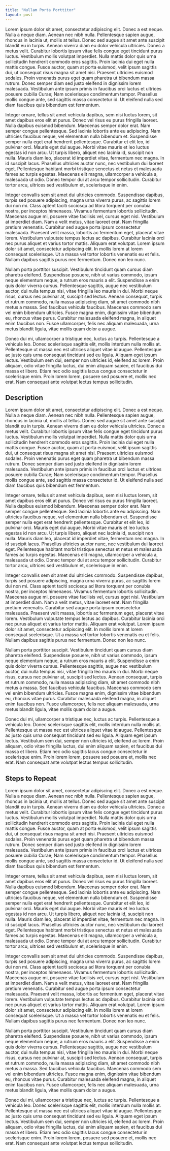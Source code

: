 ```yaml
---
title: "Nullam Porta Porttitor"
layout: post
---
```



Lorem ipsum dolor sit amet, consectetur adipiscing elit. Donec a est neque. Nulla a neque diam. Aenean nec nibh nulla. Pellentesque sapien augue, rhoncus in lacinia ut, mollis at tellus. Donec sed augue sit amet ante suscipit blandit eu in turpis. Aenean viverra diam eu dolor vehicula ultricies. Donec a metus velit. Curabitur lobortis ipsum vitae felis congue eget tincidunt purus luctus. Vestibulum mollis volutpat imperdiet. Nulla mattis dolor quis urna sollicitudin hendrerit commodo eros sagittis. Proin lacinia dui eget nulla mattis congue. Fusce auctor, quam at porta euismod, velit ipsum sagittis dui, ut consequat risus magna sit amet nisi. Praesent ultricies euismod sodales. Proin venenatis purus eget quam pharetra ut bibendum massa rutrum. Donec semper diam sed justo eleifend in dignissim lorem malesuada. Vestibulum ante ipsum primis in faucibus orci luctus et ultrices posuere cubilia Curae; Nam scelerisque condimentum tempor. Phasellus mollis congue ante, sed sagittis massa consectetur id. Ut eleifend nulla sed diam faucibus quis bibendum est fermentum.

Integer ornare, tellus sit amet vehicula dapibus, sem nisi luctus lorem, sit amet dapibus eros elit at purus. Donec vel risus eu purus fringilla laoreet. Nulla dapibus euismod bibendum. Maecenas semper dolor erat. Nam semper congue pellentesque. Sed lacinia lobortis ante eu adipiscing. Nam ultricies faucibus neque, vel elementum nulla bibendum et. Suspendisse semper nulla eget erat hendrerit pellentesque. Curabitur et elit leo, id pulvinar orci. Mauris eget dui augue. Morbi vitae mauris et leo luctus egestas id non arcu. Ut turpis libero, aliquet nec lacinia id, suscipit non nulla. Mauris diam leo, placerat id imperdiet vitae, fermentum nec magna. In id suscipit lacus. Phasellus ultricies auctor nunc, nec vestibulum dui laoreet eget. Pellentesque habitant morbi tristique senectus et netus et malesuada fames ac turpis egestas. Maecenas elit magna, ullamcorper a vehicula a, malesuada ut odio. Donec tempor dui at arcu tempor sollicitudin. Curabitur tortor arcu, ultrices sed vestibulum et, scelerisque in enim.

Integer convallis sem sit amet dui ultricies commodo. Suspendisse dapibus, turpis sed posuere adipiscing, magna urna viverra purus, ac sagittis lorem dui non mi. Class aptent taciti sociosqu ad litora torquent per conubia nostra, per inceptos himenaeos. Vivamus fermentum lobortis sollicitudin. Maecenas augue mi, posuere vitae facilisis vel, cursus eget nisl. Vestibulum at imperdiet diam. Nam a velit metus, vitae laoreet erat. Nam fringilla pretium venenatis. Curabitur sed augue porta ipsum consectetur malesuada. Praesent velit massa, lobortis ac fermentum eget, placerat vitae lorem. Vestibulum vulputate tempus lectus ac dapibus. Curabitur lacinia orci nec purus aliquet et varius tortor mattis. Aliquam erat volutpat. Lorem ipsum dolor sit amet, consectetur adipiscing elit. In mollis lorem at lorem consequat scelerisque. Ut a massa vel tortor lobortis venenatis eu et felis. Nullam dapibus sagittis purus nec fermentum. Donec non leo nunc.

Nullam porta porttitor suscipit. Vestibulum tincidunt quam cursus diam pharetra eleifend. Suspendisse posuere, nibh ut varius commodo, ipsum neque elementum neque, a rutrum eros mauris a elit. Suspendisse a enim quis dolor viverra cursus. Pellentesque sagittis, augue nec vestibulum auctor, dui nulla tempus nisi, vitae fringilla leo mauris in dui. Morbi neque risus, cursus nec pulvinar at, suscipit sed lectus. Aenean consequat, turpis et rutrum commodo, nulla massa adipiscing diam, sit amet commodo nibh metus a massa. Sed faucibus vehicula faucibus. Maecenas commodo sem vel enim bibendum ultricies. Fusce magna enim, dignissim vitae bibendum eu, rhoncus vitae purus. Curabitur malesuada eleifend magna, in aliquet enim faucibus non. Fusce ullamcorper, felis nec aliquam malesuada, urna metus blandit ligula, vitae mollis quam dolor a augue.

Donec dui mi, ullamcorper a tristique nec, luctus ac turpis. Pellentesque a vehicula leo. Donec scelerisque sagittis elit, mollis interdum nulla mollis at. Pellentesque ut massa nec est ultrices aliquet vitae id augue. Pellentesque ac justo quis urna consequat tincidunt sed eu ligula. Aliquam eget ipsum lectus. Vestibulum sem dui, semper non ultricies id, eleifend ac lorem. Proin aliquam, odio vitae fringilla luctus, dui enim aliquam sapien, et faucibus dui massa et libero. Etiam nec odio sagittis lacus congue consectetur in scelerisque enim. Proin lorem lorem, posuere sed posuere et, mollis nec erat. Nam consequat ante volutpat lectus tempus sollicitudin.

## Description

Lorem ipsum dolor sit amet, consectetur adipiscing elit. Donec a est neque. Nulla a neque diam. Aenean nec nibh nulla. Pellentesque sapien augue, rhoncus in lacinia ut, mollis at tellus. Donec sed augue sit amet ante suscipit blandit eu in turpis. Aenean viverra diam eu dolor vehicula ultricies. Donec a metus velit. Curabitur lobortis ipsum vitae felis congue eget tincidunt purus luctus. Vestibulum mollis volutpat imperdiet. Nulla mattis dolor quis urna sollicitudin hendrerit commodo eros sagittis. Proin lacinia dui eget nulla mattis congue. Fusce auctor, quam at porta euismod, velit ipsum sagittis dui, ut consequat risus magna sit amet nisi. Praesent ultricies euismod sodales. Proin venenatis purus eget quam pharetra ut bibendum massa rutrum. Donec semper diam sed justo eleifend in dignissim lorem malesuada. Vestibulum ante ipsum primis in faucibus orci luctus et ultrices posuere cubilia Curae; Nam scelerisque condimentum tempor. Phasellus mollis congue ante, sed sagittis massa consectetur id. Ut eleifend nulla sed diam faucibus quis bibendum est fermentum.

Integer ornare, tellus sit amet vehicula dapibus, sem nisi luctus lorem, sit amet dapibus eros elit at purus. Donec vel risus eu purus fringilla laoreet. Nulla dapibus euismod bibendum. Maecenas semper dolor erat. Nam semper congue pellentesque. Sed lacinia lobortis ante eu adipiscing. Nam ultricies faucibus neque, vel elementum nulla bibendum et. Suspendisse semper nulla eget erat hendrerit pellentesque. Curabitur et elit leo, id pulvinar orci. Mauris eget dui augue. Morbi vitae mauris et leo luctus egestas id non arcu. Ut turpis libero, aliquet nec lacinia id, suscipit non nulla. Mauris diam leo, placerat id imperdiet vitae, fermentum nec magna. In id suscipit lacus. Phasellus ultricies auctor nunc, nec vestibulum dui laoreet eget. Pellentesque habitant morbi tristique senectus et netus et malesuada fames ac turpis egestas. Maecenas elit magna, ullamcorper a vehicula a, malesuada ut odio. Donec tempor dui at arcu tempor sollicitudin. Curabitur tortor arcu, ultrices sed vestibulum et, scelerisque in enim.

Integer convallis sem sit amet dui ultricies commodo. Suspendisse dapibus, turpis sed posuere adipiscing, magna urna viverra purus, ac sagittis lorem dui non mi. Class aptent taciti sociosqu ad litora torquent per conubia nostra, per inceptos himenaeos. Vivamus fermentum lobortis sollicitudin. Maecenas augue mi, posuere vitae facilisis vel, cursus eget nisl. Vestibulum at imperdiet diam. Nam a velit metus, vitae laoreet erat. Nam fringilla pretium venenatis. Curabitur sed augue porta ipsum consectetur malesuada. Praesent velit massa, lobortis ac fermentum eget, placerat vitae lorem. Vestibulum vulputate tempus lectus ac dapibus. Curabitur lacinia orci nec purus aliquet et varius tortor mattis. Aliquam erat volutpat. Lorem ipsum dolor sit amet, consectetur adipiscing elit. In mollis lorem at lorem consequat scelerisque. Ut a massa vel tortor lobortis venenatis eu et felis. Nullam dapibus sagittis purus nec fermentum. Donec non leo nunc.

Nullam porta porttitor suscipit. Vestibulum tincidunt quam cursus diam pharetra eleifend. Suspendisse posuere, nibh ut varius commodo, ipsum neque elementum neque, a rutrum eros mauris a elit. Suspendisse a enim quis dolor viverra cursus. Pellentesque sagittis, augue nec vestibulum auctor, dui nulla tempus nisi, vitae fringilla leo mauris in dui. Morbi neque risus, cursus nec pulvinar at, suscipit sed lectus. Aenean consequat, turpis et rutrum commodo, nulla massa adipiscing diam, sit amet commodo nibh metus a massa. Sed faucibus vehicula faucibus. Maecenas commodo sem vel enim bibendum ultricies. Fusce magna enim, dignissim vitae bibendum eu, rhoncus vitae purus. Curabitur malesuada eleifend magna, in aliquet enim faucibus non. Fusce ullamcorper, felis nec aliquam malesuada, urna metus blandit ligula, vitae mollis quam dolor a augue.

Donec dui mi, ullamcorper a tristique nec, luctus ac turpis. Pellentesque a vehicula leo. Donec scelerisque sagittis elit, mollis interdum nulla mollis at. Pellentesque ut massa nec est ultrices aliquet vitae id augue. Pellentesque ac justo quis urna consequat tincidunt sed eu ligula. Aliquam eget ipsum lectus. Vestibulum sem dui, semper non ultricies id, eleifend ac lorem. Proin aliquam, odio vitae fringilla luctus, dui enim aliquam sapien, et faucibus dui massa et libero. Etiam nec odio sagittis lacus congue consectetur in scelerisque enim. Proin lorem lorem, posuere sed posuere et, mollis nec erat. Nam consequat ante volutpat lectus tempus sollicitudin.


## Steps to Repeat

Lorem ipsum dolor sit amet, consectetur adipiscing elit. Donec a est neque. Nulla a neque diam. Aenean nec nibh nulla. Pellentesque sapien augue, rhoncus in lacinia ut, mollis at tellus. Donec sed augue sit amet ante suscipit blandit eu in turpis. Aenean viverra diam eu dolor vehicula ultricies. Donec a metus velit. Curabitur lobortis ipsum vitae felis congue eget tincidunt purus luctus. Vestibulum mollis volutpat imperdiet. Nulla mattis dolor quis urna sollicitudin hendrerit commodo eros sagittis. Proin lacinia dui eget nulla mattis congue. Fusce auctor, quam at porta euismod, velit ipsum sagittis dui, ut consequat risus magna sit amet nisi. Praesent ultricies euismod sodales. Proin venenatis purus eget quam pharetra ut bibendum massa rutrum. Donec semper diam sed justo eleifend in dignissim lorem malesuada. Vestibulum ante ipsum primis in faucibus orci luctus et ultrices posuere cubilia Curae; Nam scelerisque condimentum tempor. Phasellus mollis congue ante, sed sagittis massa consectetur id. Ut eleifend nulla sed diam faucibus quis bibendum est fermentum.

Integer ornare, tellus sit amet vehicula dapibus, sem nisi luctus lorem, sit amet dapibus eros elit at purus. Donec vel risus eu purus fringilla laoreet. Nulla dapibus euismod bibendum. Maecenas semper dolor erat. Nam semper congue pellentesque. Sed lacinia lobortis ante eu adipiscing. Nam ultricies faucibus neque, vel elementum nulla bibendum et. Suspendisse semper nulla eget erat hendrerit pellentesque. Curabitur et elit leo, id pulvinar orci. Mauris eget dui augue. Morbi vitae mauris et leo luctus egestas id non arcu. Ut turpis libero, aliquet nec lacinia id, suscipit non nulla. Mauris diam leo, placerat id imperdiet vitae, fermentum nec magna. In id suscipit lacus. Phasellus ultricies auctor nunc, nec vestibulum dui laoreet eget. Pellentesque habitant morbi tristique senectus et netus et malesuada fames ac turpis egestas. Maecenas elit magna, ullamcorper a vehicula a, malesuada ut odio. Donec tempor dui at arcu tempor sollicitudin. Curabitur tortor arcu, ultrices sed vestibulum et, scelerisque in enim.

Integer convallis sem sit amet dui ultricies commodo. Suspendisse dapibus, turpis sed posuere adipiscing, magna urna viverra purus, ac sagittis lorem dui non mi. Class aptent taciti sociosqu ad litora torquent per conubia nostra, per inceptos himenaeos. Vivamus fermentum lobortis sollicitudin. Maecenas augue mi, posuere vitae facilisis vel, cursus eget nisl. Vestibulum at imperdiet diam. Nam a velit metus, vitae laoreet erat. Nam fringilla pretium venenatis. Curabitur sed augue porta ipsum consectetur malesuada. Praesent velit massa, lobortis ac fermentum eget, placerat vitae lorem. Vestibulum vulputate tempus lectus ac dapibus. Curabitur lacinia orci nec purus aliquet et varius tortor mattis. Aliquam erat volutpat. Lorem ipsum dolor sit amet, consectetur adipiscing elit. In mollis lorem at lorem consequat scelerisque. Ut a massa vel tortor lobortis venenatis eu et felis. Nullam dapibus sagittis purus nec fermentum. Donec non leo nunc.

Nullam porta porttitor suscipit. Vestibulum tincidunt quam cursus diam pharetra eleifend. Suspendisse posuere, nibh ut varius commodo, ipsum neque elementum neque, a rutrum eros mauris a elit. Suspendisse a enim quis dolor viverra cursus. Pellentesque sagittis, augue nec vestibulum auctor, dui nulla tempus nisi, vitae fringilla leo mauris in dui. Morbi neque risus, cursus nec pulvinar at, suscipit sed lectus. Aenean consequat, turpis et rutrum commodo, nulla massa adipiscing diam, sit amet commodo nibh metus a massa. Sed faucibus vehicula faucibus. Maecenas commodo sem vel enim bibendum ultricies. Fusce magna enim, dignissim vitae bibendum eu, rhoncus vitae purus. Curabitur malesuada eleifend magna, in aliquet enim faucibus non. Fusce ullamcorper, felis nec aliquam malesuada, urna metus blandit ligula, vitae mollis quam dolor a augue.

Donec dui mi, ullamcorper a tristique nec, luctus ac turpis. Pellentesque a vehicula leo. Donec scelerisque sagittis elit, mollis interdum nulla mollis at. Pellentesque ut massa nec est ultrices aliquet vitae id augue. Pellentesque ac justo quis urna consequat tincidunt sed eu ligula. Aliquam eget ipsum lectus. Vestibulum sem dui, semper non ultricies id, eleifend ac lorem. Proin aliquam, odio vitae fringilla luctus, dui enim aliquam sapien, et faucibus dui massa et libero. Etiam nec odio sagittis lacus congue consectetur in scelerisque enim. Proin lorem lorem, posuere sed posuere et, mollis nec erat. Nam consequat ante volutpat lectus tempus sollicitudin.


